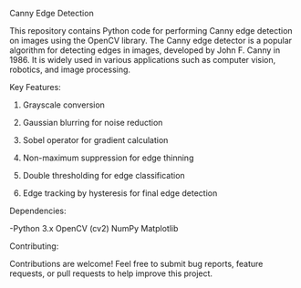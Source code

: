Canny Edge Detection

This repository contains Python code for performing Canny edge detection on images using the OpenCV library. The Canny edge detector is a popular algorithm for detecting edges in images, developed by John F. Canny in 1986. It is widely used in various applications such as computer vision, robotics, and image processing.

Key Features:

1. Grayscale conversion

2. Gaussian blurring for noise reduction
   
3. Sobel operator for gradient calculation

4. Non-maximum suppression for edge thinning

5. Double thresholding for edge classification

6. Edge tracking by hysteresis for final edge detection
 
Dependencies:

 -Python 3.x
  OpenCV (cv2)
  NumPy
  Matplotlib

Contributing:

Contributions are welcome! Feel free to submit bug reports, feature requests, or pull requests to help improve this project.


